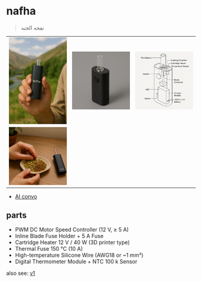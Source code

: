 # nafha

> نفحه الجنه

|   |   |   |
| --- | --- | --- |
| [![image](https://github.com/kamangir/assets2/blob/main/nafha/01.png?raw=true)](https://github.com/kamangir/assets2/blob/main/nafha/01.png?raw=true) | [![image](https://github.com/kamangir/assets2/blob/main/nafha/02.png?raw=true)](https://github.com/kamangir/assets2/blob/main/nafha/02.png?raw=true) | [![image](https://github.com/kamangir/assets2/blob/main/nafha/03.png?raw=true)](https://github.com/kamangir/assets2/blob/main/nafha/03.png?raw=true) |
| [![image](https://github.com/kamangir/assets2/blob/main/nafha/04.png?raw=true)](https://github.com/kamangir/assets2/blob/main/nafha/04.png?raw=true) |  |  |

- [AI convo](https://chatgpt.com/c/68de9027-4d3c-8326-997a-c1f6669e0282)

## parts

- PWM DC Motor Speed Controller (12 V, ≥ 5 A)
- Inline Blade Fuse Holder + 5 A Fuse
- Cartridge Heater 12 V / 40 W (3D printer type)
- Thermal Fuse 150 °C (10 A)
- High-temperature Silicone Wire (AWG18 or ~1 mm²)
- Digital Thermometer Module + NTC 100 k Sensor

also see: [v1](./parts-v1.md)
